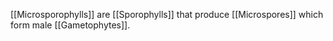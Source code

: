 [[Microsporophylls]] are [[Sporophylls]] that produce [[Microspores]] which form male [[Gametophytes]]. 